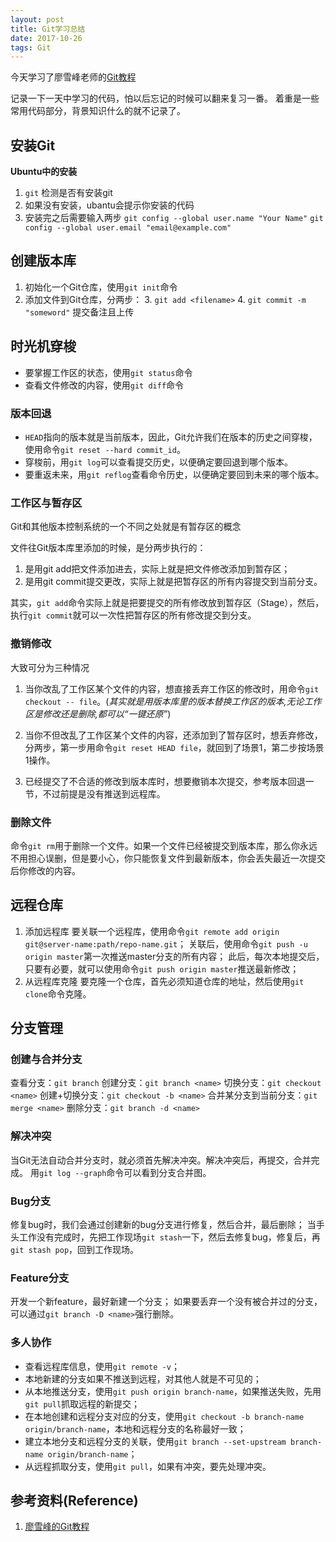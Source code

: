 ```yaml
---
layout: post
title: Git学习总结
date: 2017-10-26
tags: Git
---
```


今天学习了廖雪峰老师的[Git教程](https://www.liaoxuefeng.com/wiki/0013739516305929606dd18361248578c67b8067c8c017b000)

记录一下一天中学习的代码，怕以后忘记的时候可以翻来复习一番。
着重是一些常用代码部分，背景知识什么的就不记录了。

## 安装Git
**Ubuntu中的安装**

1. `git` 检测是否有安装git
2. 如果没有安装，ubantu会提示你安装的代码
3. 安装完之后需要输入两步
	`git config --global user.name "Your Name"`
	`git config --global user.email "email@example.com"`

## 创建版本库

1. 初始化一个Git仓库，使用`git init`命令
2. 添加文件到Git仓库，分两步：
	3. `git add <filename>`
	4. `git commit -m "someword"` 提交备注且上传

## 时光机穿梭

* 要掌握工作区的状态，使用`git status`命令
* 查看文件修改的内容，使用`git diff`命令

### 版本回退
* `HEAD`指向的版本就是当前版本，因此，Git允许我们在版本的历史之间穿梭，使用命令`git reset --hard commit_id`。
* 穿梭前，用`git log`可以查看提交历史，以便确定要回退到哪个版本。
* 要重返未来，用`git reflog`查看命令历史，以便确定要回到未来的哪个版本。

### 工作区与暂存区
Git和其他版本控制系统的一个不同之处就是有暂存区的概念

文件往Git版本库里添加的时候，是分两步执行的：

1. 是用git add把文件添加进去，实际上就是把文件修改添加到暂存区；
2. 是用git commit提交更改，实际上就是把暂存区的所有内容提交到当前分支。

其实，`git add`命令实际上就是把要提交的所有修改放到暂存区（Stage），然后，执行`git commit`就可以一次性把暂存区的所有修改提交到分支。

### 撤销修改
大致可分为三种情况

1. 当你改乱了工作区某个文件的内容，想直接丢弃工作区的修改时，用命令`git checkout -- file`。(*其实就是用版本库里的版本替换工作区的版本,无论工作区是修改还是删除,都可以“一键还原”*)

2. 当你不但改乱了工作区某个文件的内容，还添加到了暂存区时，想丢弃修改，分两步，第一步用命令`git reset HEAD file`，就回到了场景1，第二步按场景1操作。

3. 已经提交了不合适的修改到版本库时，想要撤销本次提交，参考版本回退一节，不过前提是没有推送到远程库。

### 删除文件
命令`git rm`用于删除一个文件。如果一个文件已经被提交到版本库，那么你永远不用担心误删，但是要小心，你只能恢复文件到最新版本，你会丢失最近一次提交后你修改的内容。

## 远程仓库
 1. 添加远程库
要关联一个远程库，使用命令`git remote add origin git@server-name:path/repo-name.git`；
关联后，使用命令`git push -u origin master`第一次推送master分支的所有内容；
此后，每次本地提交后，只要有必要，就可以使用命令`git push origin master`推送最新修改；
 2. 从远程库克隆
要克隆一个仓库，首先必须知道仓库的地址，然后使用`git clone`命令克隆。

## 分支管理
### 创建与合并分支
查看分支：`git branch`
创建分支：`git branch <name>`
切换分支：`git checkout <name>`
创建+切换分支：`git checkout -b <name>`
合并某分支到当前分支：`git merge <name>`
删除分支：`git branch -d <name>`

### 解决冲突 ###
当Git无法自动合并分支时，就必须首先解决冲突。解决冲突后，再提交，合并完成。
用`git log --graph`命令可以看到分支合并图。

### Bug分支 ###
修复bug时，我们会通过创建新的bug分支进行修复，然后合并，最后删除；
当手头工作没有完成时，先把工作现场`git stash`一下，然后去修复bug，修复后，再`git stash pop`，回到工作现场。

### Feature分支 ###
开发一个新feature，最好新建一个分支；
如果要丢弃一个没有被合并过的分支，可以通过`git branch -D <name>`强行删除。

### 多人协作 ###
* 查看远程库信息，使用`git remote -v`；
* 本地新建的分支如果不推送到远程，对其他人就是不可见的；
* 从本地推送分支，使用`git push origin branch-name`，如果推送失败，先用`git pull`抓取远程的新提交；
* 在本地创建和远程分支对应的分支，使用`git checkout -b branch-name origin/branch-name`，本地和远程分支的名称最好一致；
* 建立本地分支和远程分支的关联，使用`git branch --set-upstream branch-name origin/branch-name`；
* 从远程抓取分支，使用`git pull`，如果有冲突，要先处理冲突。

## 参考资料(Reference)
1. [廖雪峰的Git教程](https://www.liaoxuefeng.com/wiki/0013739516305929606dd18361248578c67b8067c8c017b000)
